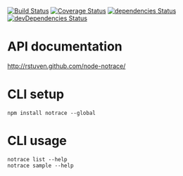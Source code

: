 [![Build Status](https://secure.travis-ci.org/rstuven/node-notrace.png?branch=master)](http://travis-ci.org/rstuven/node-notrace)
[![Coverage Status](https://coveralls.io/repos/rstuven/node-notrace/badge.svg)](https://coveralls.io/r/rstuven/node-notrace)
[![dependencies Status](https://david-dm.org/rstuven/node-notrace.svg)](https://david-dm.org/rstuven/node-notrace#info=dependencies)
[![devDependencies Status](https://david-dm.org/rstuven/node-notrace/dev-status.svg)](https://david-dm.org/rstuven/node-notrace#info=devDependencies)

# API documentation

http://rstuven.github.com/node-notrace/

# CLI setup

    npm install notrace --global

# CLI usage

    notrace list --help
    notrace sample --help
